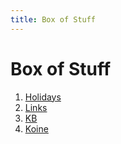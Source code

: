 ```yaml
---
title: Box of Stuff
---
```


# Box of Stuff

1. [Holidays](holidays.md)
2. [Links](links.md)
3. [KB](kb.html)
4. [Koine](koine.html)
